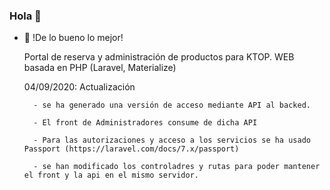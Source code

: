   ### Hola 👋

- :cactus: !De lo bueno lo mejor!

  Portal de reserva y administración de productos para KTOP. 
  WEB basada en PHP (Laravel, Materialize)


    04/09/2020: Actualización
    
        - se ha generado una versión de acceso mediante API al backed. 
        
        - El front de Administradores consume de dicha API
        
        - Para las autorizaciones y acceso a los servicios se ha usado Passport (https://laravel.com/docs/7.x/passport)
        
        - se han modificado los controladres y rutas para poder mantener el front y la api en el mismo servidor. 
